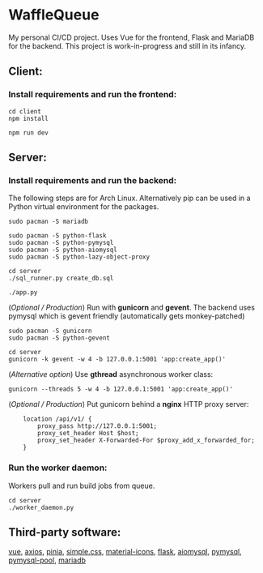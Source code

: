# WaffleQueue

My personal CI/CD project. Uses Vue for the frontend, Flask and MariaDB for the
backend. This project is work-in-progress and still in its infancy.

## Client:

### Install requirements and run the frontend:
```text
cd client
npm install

npm run dev
```

## Server:

### Install requirements and run the backend:
The following steps are for Arch Linux. Alternatively pip can be used in a
Python virtual environment for the packages.
```text
sudo pacman -S mariadb

sudo pacman -S python-flask
sudo pacman -S python-pymysql
sudo pacman -S python-aiomysql
sudo pacman -S python-lazy-object-proxy

cd server
./sql_runner.py create_db.sql

./app.py
```
(*Optional / Production*) Run with **gunicorn** and **gevent**.
The backend uses pymysql which is gevent friendly
(automatically gets monkey-patched)
```text
sudo pacman -S gunicorn
sudo pacman -S python-gevent

cd server
gunicorn -k gevent -w 4 -b 127.0.0.1:5001 'app:create_app()'
```
(*Alternative option*) Use **gthread** asynchronous worker class:
```
gunicorn --threads 5 -w 4 -b 127.0.0.1:5001 'app:create_app()'
```
(*Optional / Production*) Put gunicorn behind a **nginx** HTTP proxy server:
```text
    location /api/v1/ {
        proxy_pass http://127.0.0.1:5001;
        proxy_set_header Host $host;
        proxy_set_header X-Forwarded-For $proxy_add_x_forwarded_for;
    }
```

### Run the worker daemon:
Workers pull and run build jobs from queue.
```text
cd server
./worker_daemon.py
```

## Third-party software:
[vue](https://github.com/vuejs/),
[axios](https://github.com/axios/axios),
[pinia](https://github.com/vuejs/pinia),
[simple.css](https://github.com/kevquirk/simple.css),
[material-icons](https://github.com/marella/material-icons),
[flask](https://github.com/pallets/flask/),
[aiomysql](https://github.com/aio-libs/aiomysql),
[pymysql](https://github.com/PyMySQL/PyMySQL),
[pymysql-pool](https://github.com/jkklee/pymysql-pool),
[mariadb](https://github.com/MariaDB/server)